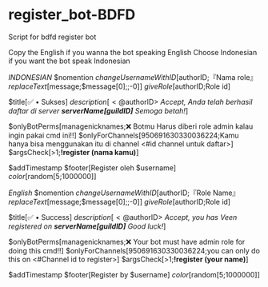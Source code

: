 # register_bot-BDFD
Script for bdfd register bot

Copy the English if you wanna the bot speaking English
Choose Indonesian if you want the bot speak Indonesian

*INDONESIAN*
$nomention
$changeUsernameWithID[$authorID;『Nama role』$replaceText[$message;$message[0];;-0]]
$giveRole[$authorID;Role id]
 
$title[✅ • Sukses]
$description[<@$authorID> _Accept, Anda telah berhasil daftar di server **$serverName[$guildID]** Semoga betah!_]
 
$onlyBotPerms[managenicknames;❌ Botmu Harus diberi role admin kalau ingin pakai cmd ini!!]
$onlyForChannels[950691630330036224;Kamu hanya bisa menggunakan itu di channel <#id channel untuk daftar>]
$argsCheck[>1;**!register (nama kamu)**]
 
$addTimestamp
$footer[Register oleh $username]
$color[$random[5;1000000]]

*English*
$nomention
$changeUsernameWithID[$authorID;『Role Name』$replaceText[$message;$message[0];;-0]]
$giveRole[$authorID;Role id]
 
$title[✅ • Success]
$description[<@$authorID> _Accept, you has Veen registered on **$serverName[$guildID]** Good luck!_]
 
$onlyBotPerms[managenicknames;❌ Your bot must have admin role for doing this cmd!!]
$onlyForChannels[950691630330036224;you can only do this on <#Channel id to register>]
$argsCheck[>1;**!register (your name)**]
 
$addTimestamp
$footer[Register by $username]
$color[$random[5;1000000]]
